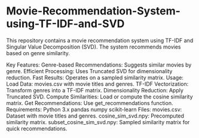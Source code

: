 # Movie-Recommendation-System-using-TF-IDF-and-SVD
This repository contains a movie recommendation system using TF-IDF and Singular Value Decomposition (SVD). The system recommends movies based on genre similarity.

Key Features:
Genre-based Recommendations: Suggests similar movies by genre.
Efficient Processing: Uses Truncated SVD for dimensionality reduction.
Fast Results: Operates on a sampled similarity matrix.
Usage:
Load Data: movies.csv with movie titles and genres.
TF-IDF Vectorization: Transform genres into a TF-IDF matrix.
Dimensionality Reduction: Apply Truncated SVD.
Compute Similarities: Load or compute the cosine similarity matrix.
Get Recommendations: Use get_recommendations function.
Requirements:
Python 3.x
pandas
numpy
scikit-learn
Files:
movies.csv: Dataset with movie titles and genres.
cosine_sim_svd.npy: Precomputed similarity matrix.
subset_cosine_sim_svd.npy: Sampled similarity matrix for quick recommendations.
